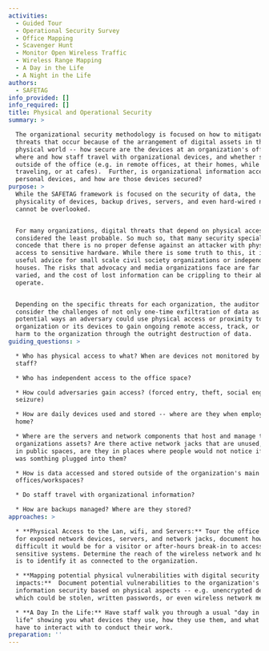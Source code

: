 ```yaml
---
activities:
  - Guided Tour
  - Operational Security Survey
  - Office Mapping
  - Scavenger Hunt
  - Monitor Open Wireless Traffic
  - Wireless Range Mapping
  - A Day in the Life
  - A Night in the Life
authors:
  - SAFETAG
info_provided: []
info_required: []
title: Physical and Operational Security
summary: >

  The organizational security methodology is focused on how to mitigate against
  threats that occur because of the arrangement of digital assets in the
  physical world -- how secure are the devices at an organization's office,
  where and how staff travel with organizational devices, and whether staff work
  outside of the office (e.g. in remote offices, at their homes, while
  traveling, or at cafes).  Further, is organizational information accessed from
  personal devices, and how are those devices secured?
purpose: >
  While the SAFETAG framework is focused on the security of data, the
  physicality of devices, backup drives, servers, and even hard-wired networks
  cannot be overlooked.


  For many organizations, digital threats that depend on physical access are
  considered the least probable. So much so, that many security specialists
  concede that there is no proper defense against an attacker with physical
  access to sensitive hardware. While there is some truth to this, it is not
  useful advice for small scale civil society organizations or independent media
  houses. The risks that advocacy and media organizations face are far more
  varied, and the cost of lost information can be crippling to their ability to
  operate.


  Depending on the specific threats for each organization, the auditor should
  consider the challenges of not only one-time exfiltration of data as well as
  potential ways an adversary could use physical access or proximity to the
  organization or its devices to gain ongoing remote access, track, or cause
  harm to the organization through the outright destruction of data.
guiding_questions: >

  * Who has physical access to what? When are devices not monitored by trusted
  staff?

  * Who has independent access to the office space?

  * How could adversaries gain access? (forced entry, theft, social engineering,
  seizure)

  * How are daily devices used and stored -- where are they when employees go
  home?

  * Where are the servers and network components that host and manage the
  organizations assets? Are there active network jacks that are unused, are they
  in public spaces, are they in places where people would not notice if there
  was somthing plugged into them?

  * How is data accessed and stored outside of the organization's main
  offices/workspaces?

  * Do staff travel with organizational information?

  * How are backups managed? Where are they stored?
approaches: >

  * **Physical Access to the Lan, wifi, and Servers:** Tour the office and look
  for exposed network devices, servers, and network jacks, document how
  difficult it would be for a visitor or after-hours break-in to access
  sensitive systems. Determine the reach of the wireless network and how easy it
  is to identify it as connected to the organization.

  * **Mapping potential physical vulnerabilities with digital security
  impacts:**  Document potential vulnerabilities to the organization's
  information security based on physical aspects -- e.g. unencrypted devices
  which could be stolen, written passwords, or even wireless network metadata.

  * **A Day In the Life:** Have staff walk you through a usual "day in their
  life" showing you what devices they use, how they use them, and what data they
  have to interact with to conduct their work.
preparation: ''
---
```


